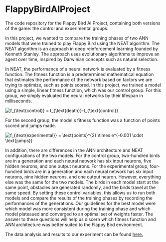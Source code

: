 # FlappyBirdAIProject
The code repository for the Flappy Bird AI Project, containing both versions of the game: the control and experimental groups.

In this project, we wanted to compare the training phases of two ANN models that were trained to play Flappy Bird using the NEAT algorithm. The NEAT algorithm is an approach in deep reinforcement learning founded by Kenneth Stanley. The approach uses evolutionary algorithms to improve an agent over time, inspired by Darwinian concepts such as natural selection.

In NEAT, the performance of a neural network is evaluated by a fitness function. The fitness function is a predetermined mathematical equation that estimates the performance of the network based on factors we are trying to optimize, such as points scored. In this project, we trained a model using a simple, linear fitness function, which was our control group. For this group, we simply evaluated the neural networks by their lifespan in milliseconds. 

<img src="https://latex.codecogs.com/gif.latex?f_{\text{control}}&space;=&space;t_{\text{death}}-t_{\text{control}}" title="f_{\text{control}} = t_{\text{death}}-t_{\text{control}}" />

For the second group, the model's fitness function was a function of points scored and jumps made.

<img src="https://latex.codecogs.com/gif.latex?f_{\text{experimental}}&space;=&space;\text{points}^{2}&space;\times&space;e^{-0.001&space;\cdot&space;\text{jumps}}" title="f_{\text{experimental}} = \text{points}^{2} \times e^{-0.001 \cdot \text{jumps}}" />

In addition, there are differences in the ANN architecture and NEAT configurations of the two models. For the control group, two-hundred birds are in a generation and each neural network has six input neurons, five hidden neurons, and one output neurons. For the experimental group, four-hundred birds are in a generation and each neural network has six input neurons, nine hidden neurons, and one output neuron. However, everything else was the same for the two models. The birds in each model start at the same point, obstacles are generated randomly, and the birds travel at the same speed. By setting these control variables, this allows us to run both models and compare the results of the training phases by recording the performances of the generations. Our guidelines for the best model were which model was more consistent during the training phase and which model plateaued and converged to an optimal set of weights faster. The answer to these questions will help us discern which fitness function and ANN architecture was better suited to the Flappy Bird environment.

The data analysis and results to our experiment can be found <a href = "https://github.com/bamartin1618/FlappyBirdAIProject/blob/main/FlappyAIDataAnalysis.ipynb">here.</a>
